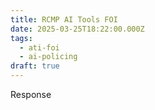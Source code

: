 ```yaml
---
title: RCMP AI Tools FOI
date: 2025-03-25T18:22:00.000Z
tags:
  - ati-foi
  - ai-policing
draft: true
---
```

Response
